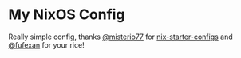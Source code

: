 # My NixOS Config

Really simple config, thanks [@misterio77](https://m7.rs) for [nix-starter-configs](https://github.com/Misterio77/nix-starter-configs) and [@fufexan](https://github.com/fufexan) for your rice!


